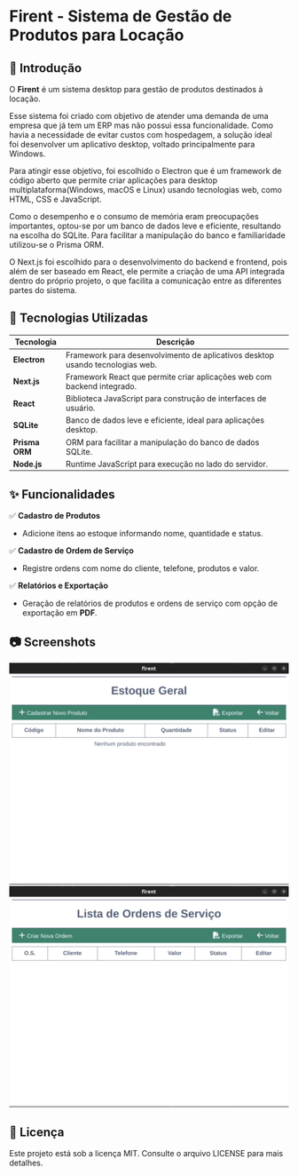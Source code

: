 # Firent - Sistema de Gestão de Produtos para Locação  

## 📌 Introdução  
O **Firent** é um sistema desktop para gestão de produtos destinados à locação.

Esse sistema foi criado  com objetivo de atender uma demanda de uma empresa que já tem um ERP mas não possui essa funcionalidade. Como havia a necessidade de  evitar custos com hospedagem, a solução ideal  
foi desenvolver um aplicativo desktop, voltado principalmente para Windows.

Para atingir esse objetivo, foi escolhido o Electron que é um framework de código aberto que permite criar aplicações para desktop multiplataforma(Windows, macOS e Linux) usando tecnologias web, como HTML, CSS e JavaScript. 

Como o desempenho e o consumo de memória eram preocupações importantes, optou-se por um banco de dados leve e eficiente, resultando na escolha do SQLite. Para facilitar a manipulação do banco e familiaridade utilizou-se o Prisma ORM.

 O Next.js foi escolhido para o desenvolvimento do backend e frontend, pois além de ser baseado em React, ele permite a criação de uma API integrada dentro do próprio projeto, o que facilita a comunicação entre as diferentes partes do sistema. 

 ## 📌 Tecnologias Utilizadas  

| Tecnologia   | Descrição |
|-------------|-----------|
| **Electron**  | Framework para desenvolvimento de aplicativos desktop usando tecnologias web. |
| **Next.js**   | Framework React que permite criar aplicações web com backend integrado. |
| **React**     | Biblioteca JavaScript para construção de interfaces de usuário. |
| **SQLite**    | Banco de dados leve e eficiente, ideal para aplicações desktop. |
| **Prisma ORM** | ORM para facilitar a manipulação do banco de dados SQLite. |
| **Node.js**   | Runtime JavaScript para execução no lado do servidor. |

## ✨ Funcionalidades  
✅ **Cadastro de Produtos**  
- Adicione itens ao estoque informando nome, quantidade e status. 

✅ **Cadastro de Ordem de Serviço**  
- Registre ordens com nome do cliente, telefone, produtos e valor.

✅ **Relatórios e Exportação** 
- Geração de relatórios de produtos e ordens de serviço com opção de exportação em **PDF**.  

## 📷  Screenshots

<img src="public/estoque.png" alt="Tela de Estoque" width="600">  

<img src="public/OrdemServico.png" alt="Tela de Ordem de Serviço" width="600">  

## 📜 Licença
Este projeto está sob a licença MIT. Consulte o arquivo LICENSE para mais detalhes.







